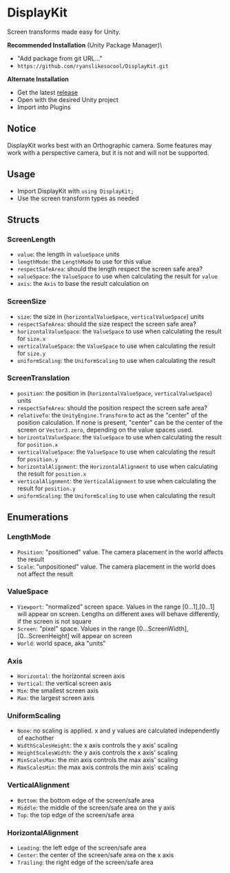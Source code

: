 # DisplayKit
Screen transforms made easy for Unity.

**Recommended Installation** (Unity Package Manager)\
- "Add package from git URL..."
- `https://github.com/ryanslikesocool/DisplayKit.git`

**Alternate Installation**
- Get the latest [release](https://github.com/ryanslikesocool/DisplayKit/releases)
- Open with the desired Unity project
- Import into Plugins

## Notice
DisplayKit works best with an Orthographic camera.  Some features may work with a perspective camera, but it is not and will not be supported.

## Usage
- Import DisplayKit with `using DisplayKit;`
- Use the screen transform types as needed

## Structs
### ScreenLength
- `value`: the length in `valueSpace` units
- `lengthMode`: the `LengthMode` to use for this value
- `respectSafeArea`: should the length respect the screen safe area?
- `valueSpace`: the `ValueSpace` to use when calculating the result for `value`
- `axis`: the `Axis` to base the result calculation on

### ScreenSize
- `size`: the size in (`horizontalValueSpace`, `verticalValueSpace`) units
- `respectSafeArea`: should the size respect the screen safe area?
- `horizontalValueSpace`: the `ValueSpace` to use when calculating the result for `size.x`
- `verticalValueSpace`: the `ValueSpace` to use when calculating the result for `size.y`
- `uniformScaling`: the `UniformScaling` to use when calculating the result

### ScreenTranslation
- `position`: the position in (`horizontalValueSpace`, `verticalValueSpace`) units
- `respectSafeArea`: should the position respect the screen safe area?
- `relativeTo`: the `UnityEngine.Transform` to act as the "center" of the position calculation.  If none is present, "center" can be the center of the screen or `Vector3.zero`, depending on the value spaces used.
- `horizontalValueSpace`: the `ValueSpace` to use when calculating the result for `position.x`
- `verticalValueSpace`: the `ValueSpace` to use when calculating the result for `position.y`
- `horizontalAlignment`: the `HorizontalAlignment` to use when calculating the result for `position.x`
- `verticalAlignment`: the `VerticalAlignment` to use when calculating the result for `position.y`
- `uniformScaling`: the `UniformScaling` to use when calculating the result

## Enumerations
### LengthMode
- `Position`: "positioned" value.  The camera placement in the world affects the result
- `Scale`: "unpositioned" value.  The camera placement in the world does not affect the result

### ValueSpace
- `Viewport`: "normalized" screen space.  Values in the range [0...1],[0...1] will appear on screen.  Lengths on different axes will behave differently, if the screen is not square
- `Screen`: "pixel" space.  Values in the range [0...ScreenWidth],[0...ScreenHeight] will appear on screen
- `World`: world space, aka "units"

### Axis
- `Horizontal`: the horizontal screen axis
- `Vertical`: the vertical screen axis
- `Min`: the smallest screen axis
- `Max`: the largest screen axis

### UniformScaling
- `None`: no scaling is applied.  x and y values are calculated independently of eachother
- `WidthScalesHeight`: the x axis controls the y axis' scaling
- `HeightScalesWidth`: the y axis controls the x axis' scaling
- `MinScalesMax`: the min axis controls the max axis' scaling
- `MaxScalesMin`: the max axis controls the min axis' scaling

### VerticalAlignment
- `Bottom`: the bottom edge of the screen/safe area
- `Middle`: the middle of the screen/safe area on the y axis
- `Top`: the top edge of the screen/safe area

### HorizontalAlignment
- `Leading`: the left edge of the screen/safe area
- `Center`: the center of the screen/safe area on the x axis
- `Trailing`: the right edge of the screen/safe area
